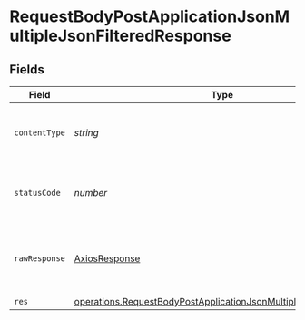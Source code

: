 # RequestBodyPostApplicationJsonMultipleJsonFilteredResponse


## Fields

| Field                                                                                                                                                       | Type                                                                                                                                                        | Required                                                                                                                                                    | Description                                                                                                                                                 |
| ----------------------------------------------------------------------------------------------------------------------------------------------------------- | ----------------------------------------------------------------------------------------------------------------------------------------------------------- | ----------------------------------------------------------------------------------------------------------------------------------------------------------- | ----------------------------------------------------------------------------------------------------------------------------------------------------------- |
| `contentType`                                                                                                                                               | *string*                                                                                                                                                    | :heavy_check_mark:                                                                                                                                          | HTTP response content type for this operation                                                                                                               |
| `statusCode`                                                                                                                                                | *number*                                                                                                                                                    | :heavy_check_mark:                                                                                                                                          | HTTP response status code for this operation                                                                                                                |
| `rawResponse`                                                                                                                                               | [AxiosResponse](https://axios-http.com/docs/res_schema)                                                                                                     | :heavy_minus_sign:                                                                                                                                          | Raw HTTP response; suitable for custom response parsing                                                                                                     |
| `res`                                                                                                                                                       | [operations.RequestBodyPostApplicationJsonMultipleJsonFilteredRes](../../../sdk/models/operations/requestbodypostapplicationjsonmultiplejsonfilteredres.md) | :heavy_minus_sign:                                                                                                                                          | OK                                                                                                                                                          |